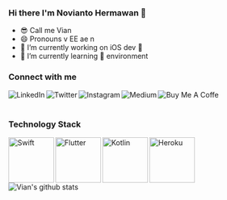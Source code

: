 ### Hi there I'm Novianto Hermawan 👋

- 😎 Call me Vian
- 😄 Pronouns v EE ae n
- 🔭 I’m currently working on iOS dev 
- 🌱 I’m currently learning  environment

<!-- ### Spotify Playing 🎧
[![Spotify](https://spotgit.glamvian.vercel.app/api/spotify)](https://open.spotify.com/user/vos1qop9z47veyd7uj9axuurz) -->

### Connect with me 
[<img align="left" alt="LinkedIn" src="https://img.shields.io/badge/linkedin-%230077B5.svg?&style=for-the-badge&logo=linkedin&logoColor=white" />][linkedin]
[<img align="left" alt="Twitter" src="https://img.shields.io/badge/Twitter-1DA1F2?style=for-the-badge&logo=twitter&logoColor=white" />][twitter]
[<img align="left" alt="Instagram" src="https://img.shields.io/badge/Instagram-E4405F?style=for-the-badge&logo=instagram&logoColor=white" />][instagram]
[<img align="left" alt="Medium" src="https://img.shields.io/badge/Medium-12100E?style=for-the-badge&logo=medium&logoColor=white" />][medium]
[<img align="left" alt="Buy Me A Coffe" src="https://img.shields.io/badge/-buy_me_a%C2%A0coffee-gray?logo=buy-me-a-coffee" />][BMC]


<br />
<br />

### Technology Stack 
<img align="left" alt="Swift" width="90px" src="https://img.shields.io/badge/Swift-FA7343?style=for-the-badge&logo=swift&logoColor=white" />
<img align="left" alt="Flutter" width="90px" src="https://img.shields.io/badge/Flutter-02569B?style=for-the-badge&logo=flutter&logoColor=white" />
<img align="left" alt="Kotlin" width="90px" src="https://img.shields.io/badge/Kotlin-0095D5?&style=for-the-badge&logo=kotlin&logoColor=white" />
<img align="left" alt="Heroku" width="90px" src="https://img.shields.io/badge/Heroku-430098?style=for-the-badge&logo=heroku&logoColor=white" />

<br />
<br />

![Vian's github stats](https://github-readme-stats.vercel.app/api?username=nvnthermawan12&count_private=true&show_icons=true&theme=vue)


[linkedin]: https://www.linkedin.com/in/novianto-hermawan-36a522172/
[twitter]: https://twitter.com/nvnthermawan12
[instagram]: https://www.instagram.com/nvnthermawan12/
[medium]: https://medium.com/@nvnthermawan12
[BMC]: https://www.buymeacoffee.com/nvnthermawan12
